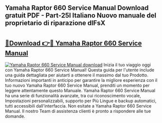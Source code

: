 ## Yamaha Raptor 660 Service Manual Download gratuit PDF - Part-25l Italiano Nuovo manuale del proprietario di riparazione dlFsX

# <h2><a href="http://dfgsypa.blite.top/?on=Yamaha+Raptor+660+Service+Manual">🔗Download 👉🔴 Yamaha Raptor 660 Service Manual</a></h2>

[![Yamaha Raptor 660 Service Manual download](https://i.imgur.com/lujVjoI.png)](http://dfgsypa.blite.top/?on=Yamaha+Raptor+660+Service+Manual)
Inizia il tuo viaggio oggi con Yamaha Raptor 660 Service Manual! Questa guida per l'utente include una guida dettagliata per aiutarti a ottenere il massimo dal tuo Prodotto. Informazioni importanti in anticipo per garantire la migliore esperienza con il tuo nuovo Yamaha Raptor 660 Service Manual, prenditi un momento per leggere attentamente questo Manuale. Yamaha Raptor 660 Service Manual ha una serie di funzionalità avanzate, tra cui riconoscimento vocale, Impostazioni personalizzabili, supporto per Più Lingue e backup automatici, tutti accessibili dall'interfaccia. Non esitate a Yamaha Raptor 660 Service Manual. Il nostro Team di assistenza clienti è pronto a rispondere alle tue domande.
